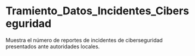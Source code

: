 # Tramiento_Datos_Incidentes_Ciberseguridad
Muestra el número de reportes de incidentes de ciberseguridad presentados ante autoridades locales.
